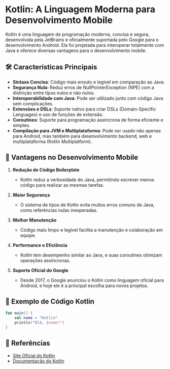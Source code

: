 # Kotlin: A Linguagem Moderna para Desenvolvimento Mobile

Kotlin é uma linguagem de programação moderna, concisa e segura, desenvolvida pela JetBrains e oficialmente suportada pelo Google para o desenvolvimento Android. Ela foi projetada para interoperar totalmente com Java e oferece diversas vantagens para o desenvolvimento mobile.

## 🛠️ Características Principais

- **Sintaxe Concisa**: Código mais enxuto e legível em comparação ao Java.
- **Segurança Nula**: Reduz erros de NullPointerException (NPE) com a distinção entre tipos nulos e não nulos.
- **Interoperabilidade com Java**: Pode ser utilizado junto com código Java sem complicações.
- **Extensões e DSLs**: Suporte nativo para criar DSLs (Domain-Specific Languages) e uso de funções de extensão.
- **Coroutines**: Suporte para programação assíncrona de forma eficiente e simples.
- **Compilação para JVM e Multiplataforma**: Pode ser usado não apenas para Android, mas também para desenvolvimento backend, web e multiplataforma (Kotlin Multiplatform).

## 🚀 Vantagens no Desenvolvimento Mobile

1. **Redução de Código Boilerplate**  
   - Kotlin reduz a verbosidade do Java, permitindo escrever menos código para realizar as mesmas tarefas.

2. **Maior Segurança**  
   - O sistema de tipos de Kotlin evita muitos erros comuns de Java, como referências nulas inesperadas.

3. **Melhor Manutenção**  
   - Código mais limpo e legível facilita a manutenção e colaboração em equipe.

4. **Performance e Eficiência**  
   - Kotlin tem desempenho similar ao Java, e suas coroutines otimizam operações assíncronas.

5. **Suporte Oficial do Google**  
   - Desde 2017, o Google anunciou o Kotlin como linguagem oficial para Android, e hoje ele é a principal escolha para novos projetos.

## 📌 Exemplo de Código Kotlin

```kotlin
fun main() {
    val nome = "Kotlin"
    println("Olá, $nome!")
}
```
## 🔗 Referências

- [Site Oficial do Kotlin](https://kotlinlang.org/)
- [Documentação do Kotlin](https://kotlinlang.org/docs/home.html)
